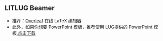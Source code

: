 ## LITLUG Beamer

* 推荐：[Overleaf](https://www.overleaf.com) 在线 LaTeX 编辑器
* 此外，如果你想要 PowerPoint 模版，推荐使用 LUG提供的 PowerPoint 模板,[点击下载](https://drive.iluoli.ren/home/images/PPT%E6%A8%A1%E6%9D%BF)

